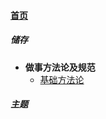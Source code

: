 
#### [首页](?file=home-首页)

##### 储存
- **做事方法论及规范**
    - [基础方法论](?file=1-储存/01-做事方法论及规范/001-基础方法论 "基础方法论")

##### 主题
